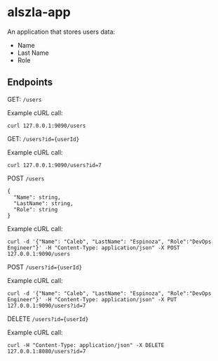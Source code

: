 # alszla-app



An application that stores users data:

* Name
* Last Name
* Role



## Endpoints

GET: `/users`

Example cURL call: 

```
curl 127.0.0.1:9090/users
```



GET: `/users?id={userId}`

Example cURL call: 

```
curl 127.0.0.1:9090/users?id=7
```



POST `/users`

```
{
  "Name": string,
  "LastName": string,
  "Role": string
}
```

Example cURL call: 

```
curl -d '{"Name": "Caleb", "LastName": "Espinoza", "Role":"DevOps Engineer"}' -H "Content-Type: application/json" -X POST 127.0.0.1:9090/users
```



POST `/users?id={userId}`

Example cURL call:

```
curl -d '{"Name": "Caleb", "LastName": "Espinoza", "Role":"DevOps Engineer"}' -H "Content-Type: application/json" -X PUT 127.0.0.1:9090/users?id=7
```



DELETE `/users?id={userId}`

Example cURL call:

```
curl -H "Content-Type: application/json" -X DELETE 127.0.0.1:8080/users?id=7
```

